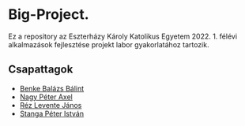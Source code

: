 # Big-Project.

Ez a repository az Eszterházy Károly Katolikus Egyetem 2022. 1. félévi alkalmazások fejlesztése projekt labor gyakorlatához tartozik.

## Csapattagok

- [Benke Balázs Bálint](https://github.com/benkebalazs1337)
- [Nagy Péter Axel](https://github.com/Axel0103/)
- [Réz Levente János](https://github.com/rezlevi)
- [Stanga Péter István](https://github.com/StangaPeter)

